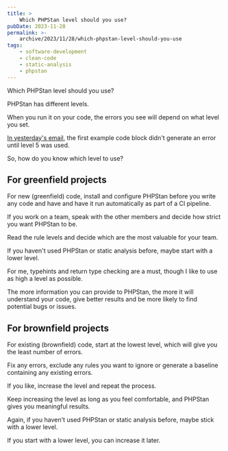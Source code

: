 ```yaml
---
title: >
    Which PHPStan level should you use?
pubDate: 2023-11-28
permalink: >-
    archive/2023/11/28/which-phpstan-level-should-you-use
tags:
    - software-development
    - clean-code
    - static-analysis
    - phpstan
---
```


Which PHPStan level should you use?

PHPStan has different levels.

When you run it on your code, the errors you see will depend on what level you set.

[In yesterday's email][yesterday], the first example code block didn't generate an error until level 5 was used.

So, how do you know which level to use?

## For greenfield projects

For new (greenfield) code, install and configure PHPStan before you write any code and have and have it run automatically as part of a CI pipeline.

If you work on a team, speak with the other members and decide how strict you want PHPStan to be.

Read the rule levels and decide which are the most valuable for your team.

If you haven't used PHPStan or static analysis before, maybe start with a lower level.

For me, typehints and return type checking are a must, though I like to use as high a level as possible.

The more information you can provide to PHPStan, the more it will understand your code, give better results and be more likely to find potential bugs or issues.

## For brownfield projects

For existing (brownfield) code, start at the lowest level, which will give you the least number of errors.

Fix any errors, exclude any rules you want to ignore or generate a baseline containing any existing errors.

If you like, increase the level and repeat the process.

Keep increasing the level as long as you feel comfortable, and PHPStan gives you meaningful results.

Again, if you haven't used PHPStan or static analysis before, maybe stick with a lower level.

If you start with a lower level, you can increase it later.

[yesterday]: https://www.oliverdavies.uk/archive/2023/11/27/finding-the-best-test-base
